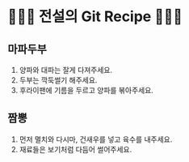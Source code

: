 # 👨🏻‍🍳 전설의 Git Recipe 👩🏻‍🍳

## 마파두부

1. 양파와 대파는 잘게 다져주세요.
2. 두부는 깍둑썰기 해주세요.
3. 후라이팬에 기름을 두르고 양파를 볶아주세요.

## 짬뽕
1. 먼저 멸치와 다시마, 건새우를 넣고 육수를 내주세요.
2. 재료들은 보기처럼 다듬어 썰어주세요.

